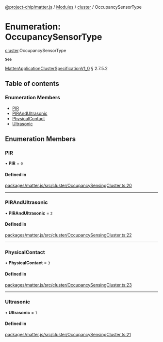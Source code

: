 [@project-chip/matter.js](../README.md) / [Modules](../modules.md) / [cluster](../modules/cluster.md) / OccupancySensorType

# Enumeration: OccupancySensorType

[cluster](../modules/cluster.md).OccupancySensorType

**`See`**

[MatterApplicationClusterSpecificationV1_0](../interfaces/spec.MatterApplicationClusterSpecificationV1_0.md) § 2.7.5.2

## Table of contents

### Enumeration Members

- [PIR](cluster.OccupancySensorType.md#pir)
- [PIRAndUltrasonic](cluster.OccupancySensorType.md#pirandultrasonic)
- [PhysicalContact](cluster.OccupancySensorType.md#physicalcontact)
- [Ultrasonic](cluster.OccupancySensorType.md#ultrasonic)

## Enumeration Members

### PIR

• **PIR** = ``0``

#### Defined in

[packages/matter.js/src/cluster/OccupancySensingCluster.ts:20](https://github.com/project-chip/matter.js/blob/5bdbf8d/packages/matter.js/src/cluster/OccupancySensingCluster.ts#L20)

___

### PIRAndUltrasonic

• **PIRAndUltrasonic** = ``2``

#### Defined in

[packages/matter.js/src/cluster/OccupancySensingCluster.ts:22](https://github.com/project-chip/matter.js/blob/5bdbf8d/packages/matter.js/src/cluster/OccupancySensingCluster.ts#L22)

___

### PhysicalContact

• **PhysicalContact** = ``3``

#### Defined in

[packages/matter.js/src/cluster/OccupancySensingCluster.ts:23](https://github.com/project-chip/matter.js/blob/5bdbf8d/packages/matter.js/src/cluster/OccupancySensingCluster.ts#L23)

___

### Ultrasonic

• **Ultrasonic** = ``1``

#### Defined in

[packages/matter.js/src/cluster/OccupancySensingCluster.ts:21](https://github.com/project-chip/matter.js/blob/5bdbf8d/packages/matter.js/src/cluster/OccupancySensingCluster.ts#L21)
